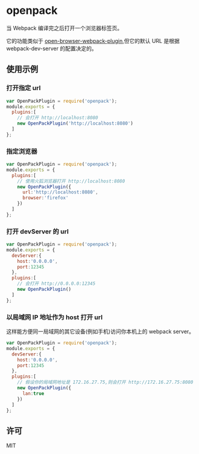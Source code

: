 # openpack

当 Webpack 编译完之后打开一个浏览器标签页。

它的功能类似于 [open-browser-webpack-plugin](https://www.npmjs.com/package/open-browser-webpack-plugin),但它的默认 URL 是根据 webpack-dev-server 的配置决定的。

## 使用示例

### 打开指定 url

```js
var OpenPackPlugin = require('openpack');
module.exports = {
  plugins:[
    // 会打开 http://localhost:8080
    new OpenPackPlugin('http://localhost:8080')
  ]
};
```

### 指定浏览器

```js
var OpenPackPlugin = require('openpack');
module.exports = {
  plugins:[
    // 使用火狐浏览器打开 http://localhost:8080
    new OpenPackPlugin({
      url:'http://localhost:8080',
      browser:'firefox'
    })
  ]
};
```

### 打开 devServer 的 url

```js
var OpenPackPlugin = require('openpack');
module.exports = {
  devServer:{
    host:'0.0.0.0',
    port:12345
  },
  plugins:[
    // 会打开 http://0.0.0.0:12345
    new OpenPackPlugin()
  ]
};
```

### 以局域网 IP 地址作为 host 打开 url

这样能方便同一局域网的其它设备(例如手机)访问你本机上的 webpack server。

```js
var OpenPackPlugin = require('openpack');
module.exports = {
  devServer:{
    host:'0.0.0.0',
    port:12345
  },
  plugins:[
    // 假设你的局域网地址是 172.16.27.75,则会打开 http://172.16.27.75:8080
    new OpenPackPlugin({
      lan:true
    })
  ]
};
```

## 许可

MIT
